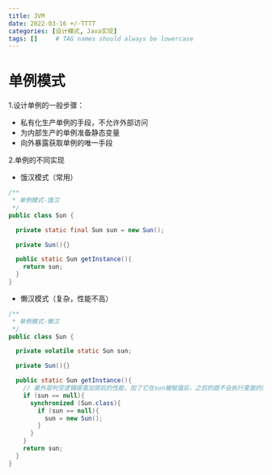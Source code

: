 ```yaml
---
title: JVM
date: 2022-03-16 +/-TTTT
categories: [设计模式, Java实现]
tags: []     # TAG names should always be lowercase
---
```


# 单例模式
1.设计单例的一般步骤：

- 私有化生产单例的手段，不允许外部访问
- 为内部生产的单例准备静态变量
- 向外暴露获取单例的唯一手段

2.单例的不同实现

- 饿汉模式（常用）
```java
/**
 * 单例模式-饿汉
 */
public class Sun {

  private static final Sun sun = new Sun();

  private Sun(){}

  public static Sun getInstance(){
    return sun;
  }
}
```
- 懒汉模式（复杂，性能不高）
```java
/**
 * 单例模式-懒汉
 */
public class Sun {

  private volatile static Sun sun;

  private Sun(){}

  public static Sun getInstance(){
    // 最外层判空逻辑提高加锁后的性能，加了它在sun被赋值后，之后的就不会执行里面的同步加锁操作，也就不会排队了
    if (sun == null){
      synchronized (Sun.class){
        if (sun == null){
          sun = new Sun();
        }
      }
    }
    return sun;
  }
}
```
